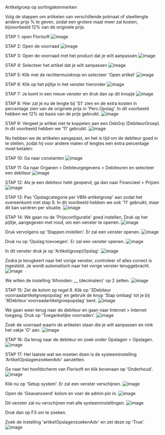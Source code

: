 Artikelgroep op sortingskenmerken

Volg de stappen om artikelen van verschillende potmaat of steellengte andere prijs % te geven, zodat een grotere maat meer zal kosten, bijvoorbeeld 12% van de originele prijs.

STAP 1: open Florisoft
![image](https://github.com/user-attachments/assets/6acc4470-4a5d-4ac1-a424-798553401663)

STAP 2: Open de voorraad
![image](https://github.com/user-attachments/assets/64f8aadb-4898-4e54-8863-a05e815d837d)

STAP 3: Open de voorraad met het product dat je wilt aanpassen
![image](https://github.com/user-attachments/assets/0a723830-b8af-4fae-ab60-4ed223d152dc)

STAP 4: Selecteer het artikel dat je wilt aanpassen
![image](https://github.com/user-attachments/assets/05a1dbc5-c971-43f4-a002-3eaf4b2ca4b0)

STAP 5: Klik met de rechtermuisknop en selecteer 'Open artikel'
![image](https://github.com/user-attachments/assets/244bcb63-a5c9-4d6b-9fac-f079a61463e3)

STAP 6: Klik op het pijltje in het venster hieronder
![image](https://github.com/user-attachments/assets/0c7770c4-ac21-4b44-877a-0214272a6c69)

STAP 7: Je komt in een nieuw venster en druk dan op dit knopje
![image](https://github.com/user-attachments/assets/f937fbaf-02b4-4cbc-93b7-c362eb969827)

STAP 8: Hier zal je nu de lengte bij 'S1' zien en de extra kosten in percentage zien van de originele prijs in 'Perc.Opslag'. In dit voorbeeld hebben we 12% op basis van de prijs gebruikt.
![image](https://github.com/user-attachments/assets/125049ae-6bcd-4ee3-95c9-1f222177809a)

STAP 9: Vergeet je artikel niet te koppelen aan een DebGrp (DebiteurGroep). In dit voorbeeld hebben we '11' gebruikt.
![image](https://github.com/user-attachments/assets/ef637e8c-57e5-4170-a90c-1196bbf53560)

Nu hebben we de artikelen aangepast, en het is tijd om de debiteur goed in te stellen, zodat hij voor andere maten of lengtes een extra percentage moet betalen:

STAP 10: Ga naar constanten
![image](https://github.com/user-attachments/assets/413886e8-0ad0-4b31-b919-a48d83d677c6)

STAP 11: Ga naar Organen > Debiteurgegevens > Debiteuren en selecteer een debiteur
![image](https://github.com/user-attachments/assets/d7c5fa08-275f-4e40-b59f-64c0e41be99d)

STAP 12: Als je een debiteur hebt geopend, ga dan naar Financieel > Prijzen
![image](https://github.com/user-attachments/assets/d4075e30-0445-48b8-801a-e3ad765c520c)

STAP 13: Pas 'Opslagcategorie per VBN-artikelgroep' aan zodat het overeenkomt met stap 9. In dit voorbeeld hebben we ook '11' gebruikt, maar dit kan variëren per situatie.
![image](https://github.com/user-attachments/assets/09617010-768d-42d5-949f-637c911cf127)

STAP 14: We gaan nu de 'Prijsconfiguratie' goed instellen. Druk op het pijltje, aangegeven met rood, om een venster te openen.
![image](https://github.com/user-attachments/assets/12032635-e26e-41eb-a5df-ea721c9ef165)

Druk vervolgens op 'Stappen instellen'. Er zal een venster openen.
![image](https://github.com/user-attachments/assets/9a4bcab1-514d-4609-a4bd-d583f0f3d581)

Druk nu op 'Opslag toevoegen'. Er zal een venster openen.
![image](https://github.com/user-attachments/assets/17edee29-c571-4682-b094-7a3ccdf05a4c)

In dit venster druk je op 'Artikel(groep)Opslag'.
![image](https://github.com/user-attachments/assets/951ce4f5-5d4b-40b3-b52a-2c5f56a14767)

Zodra je terugkeert naar het vorige venster, controleer of alles correct is ingesteld. Je wordt automatisch naar het vorige venster teruggebracht.
![image](https://github.com/user-attachments/assets/e39223c5-2b5c-4744-a020-1e1da31a78c3)

We willen de instelling 'Afronden: __ (decimalen)' op 2 zetten.
![image](https://github.com/user-attachments/assets/711c1bf0-7b62-4caa-aefd-0de6869ed9d2)

STAP 15: Zet de kolom op regel 8. Klik op '3Debiteur voorraadartikelgroepopslag' en gebruik de knop 'Stap omlaag' tot je bij '8Debiteur voorraadartikelgroepopslag' bent.
![image](https://github.com/user-attachments/assets/17006819-35d3-4e8e-bb64-ba09470befb0)

We gaan weer terug naar de debiteur en gaan naar Internet > Internet toegang. Druk op 'Toegankelijke voorraden'.
![image](https://github.com/user-attachments/assets/5d87b2ae-135a-45fe-9079-15e4a12f8449)

Zoek de voorraad waarin de artikelen staan die je wilt aanpassen en vink het vakje 'O' aan.
![image](https://github.com/user-attachments/assets/31bb13b6-0653-452e-ae14-58ebb62dc416)

STAP 16: Ga terug naar de debiteur en zoek onder Opslagen > Opslagen.
![image](https://github.com/user-attachments/assets/00f6343a-790e-407a-b85c-c22f1c21668a)

STAP 17: Het laatste wat we moeten doen is de systeeminstelling 'ArtikelOpslagenzoekenAdv' aanzetten.

Ga naar het hoofdscherm van Florisoft en klik bovenaan op 'Onderhoud'.
![image](https://github.com/user-attachments/assets/5615a040-ec5b-40b8-87a0-739c4c1f5c3e)

Klik nu op 'Setup system'. Er zal een venster verschijnen.
![image](https://github.com/user-attachments/assets/ef5a58a6-3bb4-4470-8a06-a4ad3d6f419d)

Open de 'Geavanceerd' kolom en voer de admin pin in.
![image](https://github.com/user-attachments/assets/b5ec3144-fae5-4c6f-b3aa-4ce20b013957)

Dit venster zal nu verschijnen met alle systeeminstellingen.
![image](https://github.com/user-attachments/assets/fb26472e-60ce-4ad5-8686-8934edeb0a45)

Druk dan op F3 om te zoeken.

Zoek de instelling 'artikelOpslagenzoekenAdv' en zet deze op 'True'.
![image](https://github.com/user-attachments/assets/a9856306-b85e-48e7-8a3d-6e873b7319f4)
